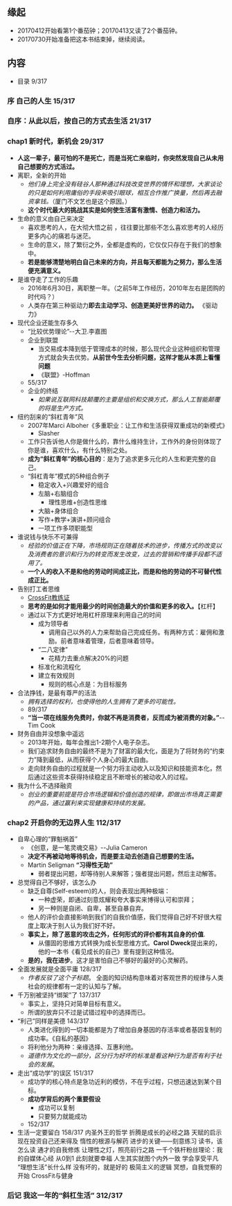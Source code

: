##  缘起
+ 20170412开始看第1个番茄钟；20170413又读了2个番茄钟。
+ 20170730开始准备把这本书结束掉，继续阅读。

##  内容
+ 目录 9/317
###  序 自己的人生 15/317
###  自序：从此以后，按自己的方式去生活 21/317
###  chap1 新时代，新机会  29/317
+ **人这一辈子，最可怕的不是死亡，而是当死亡来临时，你突然发现自己从未用自己想要的方式活过。**
+ 离职，全新的开始
	+ *他们身上完全没有硅谷人那种通过科技改变世界的情怀和理想，大家谈论的只是如何利用庸俗的手段来吸引眼球，相互合作推广换量，然后再去融资拿钱。*（厦门不文艺也是这个原因。）
	+ **这个时代最大的挑战其实是如何使生活富有激情、创造力和活力。**
+ 生命的意义由自己来决定
	+ 喜欢思考的人，在大彻大悟之前 ，往往要比那些不怎么喜欢思考的人经历更多内心的痛若与迷茫。
	+ 生命的意义，除了繁衍之外，全都是虚构的，它仅仅只存在于我们的想象中。
	+ **若是能够清楚地明白自己未来的方向，并且每天都能为之努力，那么生活便充满意义。**
+ 是谁夺走了工作的乐趣
	+ 2016年6月30日，离职整一年。（之前5年工作经历，2010年左右是团购的时代吗？）
	+ 人类存在第三种驱动力**即去主动学习、创造更美好世界的动力。**  《驱动力》
+ 现代企业还能生存多久
	+ “比较优势理论”--大卫.李嘉图
	+ 企业到联盟
		+ 当交易成本降到低于管理成本的时候，那么现代企业这种组织和管理方式就会失去优势。**从前世今生去分析问题，这样才能从本质上看懂问题**
		+ 《联盟》-Hoffman
	+ 55/317
	+ 企业的终结
		+ *如果说互联网科技颠覆的主要是组织和交换方式，那么人工智能颠覆的将是生产方式。*
+ 纽约刮来的“斜杠青年”风
	+ 2007年Marci Alboher《多重职业：让工作和生活获得双重成功的新模式》
		+ Slasher
	+ 工作只告诉他人你是做什么的，靠什么维持生计，工作外的身份则体现了你是谁，喜欢什么，有什么特别之处。
	+ **成为“斜杠青年”的核心目的**：是为了追求更多元化的人生和更完整的自己。
	+ “斜杠青年”模式的5种组合例子
		+ 稳定收入+兴趣爱好的组合
		+ 左脑+右脑组合
			+ 理性思维+创造性思维
		+ 大脑+身体组合
		+ 写作+教学+演讲+顾问组合
		+ 一项工作多项职能型
+ 谁说钱与快乐不可兼得
	+ *经验的价值正在下降，市场规则正在随着技术的进步，传播方式的改变以及消费者的意识和行为的转变而发生改变，过去的营销和传播手段都不适用了。*
	+ **一个人的收入不是和他的劳动时间成正比，而是和他的劳动的不可替代性成正比。**
+ 告别打工者思维
	+ [CrossFit教练证](http://trainerdirectory.crossfit.com/)
	+ **思考的是如何才能用最少的时间创造最大的价值和更多的收入。**【杠杆】
	+ 通过以下方式更好地用杠杆原理来利用自己的时间
		+ 成为领导者
			+ 调用自己以外的人力来帮助自己完成任务。有两种方式：雇佣和激励。前者意味着管理，后者意味着领导。
		+ “二八定律”
			+ 花精力去重点解决20%的问题
		+ 标准化和流程化
		+ 建立有效规则
			+ 规则的核心点是：为目标服务
+ 合法挣钱，是最有尊严的活法
	+ *拥有选择的权利，也使得他的人生拥有了更多的可能性。*
	+ 89/317
	+ **“当一项在线服务免费时，你就不再是消费者，反而成为被消费的对象。”**--Tim Cook
+ 财务自由并没想象中遥远
	+ 2013年开始，每年会推出1-2期个人电子杂志。
	+ 我们追求财务自由的最终不是为了财富的最大化，面是为了将财务的“约束力”降到最低，从而获得个人身心的最大自由。
	+ 走向财务自由的过程就是一个努力将主动收入以及知识和技能资本化，然后通过这些资本获得持续稳定且不断增长的被动收入的过程。
+ 我为什么不选择融资
	+ *创业的重要前提是符合市场逻辑和价值创造的规律，即做出市场真正需要的产品，通过赢利来实现健康和持续的发展。*

###  chap2 开启你的无边界人生 112/317
+ 自卑心理的“罪魁祸首”
	+ 《创意，是一笔灵魂交易》--Julia Cameron
	+ **决定不再被动地等待机会，而是要主动去创造自己想要的生活。**
	+ Martin Seligman **“习得性无助”**
		+ 弱者提出问题，却等待别人来解答；强者提出问题，然后主动解答。
+ 总觉得自己不够好，该怎么办
	+ 缺乏自尊(Self-esteem)的人，则会表现出两种极端：
		+ 一种虚荣，即通过刻意炫耀和夸大事实来博得认可和崇拜；
		+ 另一种则是自闭、自卑，甚至自暴自弃。
	+ 他人的评价会直接影响到我们的自我价值感，我们觉得自己好不好很大程度上取决于别人认为我们好不好。
    + **事实上，除了恶意的攻击之外，任何形式的评价都有其自身的价值**.
        + 从僵固的思维方式转换为成长型思维方式。**Carol Dweck**提出来的，他的一本书《看见成长的自己》里有提到这种情况。
    + **是的，我在进步**。这才是害怕自己不够好的最好的心灵解药。
+ 全面发展就是全面平庸 128/317
    + *作者反驳了这个子标题*。 全面的知识结构意味着对客观世界的规律与人类社会的规律都有一定的认知与了解。
+ 千万别被坚持“绑架”了 137/317
    + 事实上，坚持只对简单目标有意义。
    + 所谓的放弃只不过是试错过程中的选择而已。
+ “利己”同样是美德 143/317
    + 人类进化得到的一切本能都是为了增加自身基因的存活率或者基因复制的成功率。《自私的基因》
    + 将利他分为两种：亲缘选择、互惠利他。
    + *道德作为文化的一部分，区分行为好坏的标准是看这种行为是否有利于社会的发展*。
+ 走出“成功学”的误区 151/317
    + 成功学的核心特点是急功近利的模仿，不在乎过程，只想迅速达到某个目标。
    + **成功学背后的两个重要假设**
        + 成功可以复制
        + 只要努力就能成功
    + 152/317
+ 生活一定要留白 158/317
内圣外王的哲学
折腾是成长的必经之路
天赋的启示
现在投资自己还来得及
惰性的根源与解药
进步的关键——刻意练习
读书，该怎么读
通才的自我修炼
让理性之灯，照亮前行之路
一千个铁杆粉丝理论：我的自媒体心经
从0到1
此刻就要幸福
人生其实就图个内外一致
学会享受平凡
“理想生活”长什么样
没有坏的，就是好的
极简主义的逻辑
冥想，自我觉察的开始
CrossFit与健身
### 后记 我这一年的“斜杠生活”  312/317
